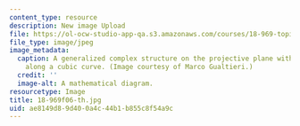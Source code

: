 ```yaml
---
content_type: resource
description: New image Upload
file: https://ol-ocw-studio-app-qa.s3.amazonaws.com/courses/18-969-topics-in-geometry-dirac-geometry-fall-2006/ae8149d89d400a4c44b1b855c8f54a9c_18-969f06-th.jpg
file_type: image/jpeg
image_metadata:
  caption: A generalized complex structure on the projective plane with type change
    along a cubic curve. (Image courtesy of Marco Gualtieri.)
  credit: ''
  image-alt: A mathematical diagram.
resourcetype: Image
title: 18-969f06-th.jpg
uid: ae8149d8-9d40-0a4c-44b1-b855c8f54a9c
---
```

